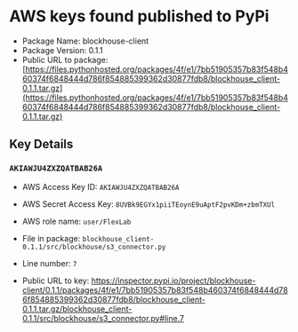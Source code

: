 # AWS keys found published to PyPi

* Package Name: blockhouse-client
* Package Version: 0.1.1
* Public URL to package: [https://files.pythonhosted.org/packages/4f/e1/7bb51905357b83f548b460374f6848444d786f854885399362d30877fdb8/blockhouse_client-0.1.1.tar.gz](https://files.pythonhosted.org/packages/4f/e1/7bb51905357b83f548b460374f6848444d786f854885399362d30877fdb8/blockhouse_client-0.1.1.tar.gz)

## Key Details

### `AKIAWJU4ZXZQATBAB26A`

* AWS Access Key ID: `AKIAWJU4ZXZQATBAB26A`
* AWS Secret Access Key: `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` 
* AWS role name: `user/FlexLab`
* File in package: `blockhouse_client-0.1.1/src/blockhouse/s3_connector.py`
* Line number: `7`

* Public URL to key: https://inspector.pypi.io/project/blockhouse-client/0.1.1/packages/4f/e1/7bb51905357b83f548b460374f6848444d786f854885399362d30877fdb8/blockhouse_client-0.1.1.tar.gz/blockhouse_client-0.1.1/src/blockhouse/s3_connector.py#line.7


